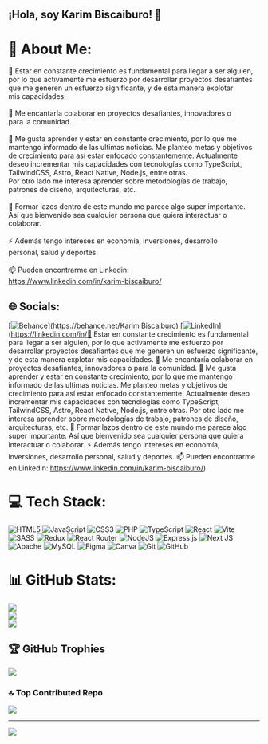 ## ¡Hola, soy Karim Biscaiburo! 👋

# 💫 About Me:
🔭 Estar en constante crecimiento es fundamental para llegar a ser alguien,<br>por lo que activamente me esfuerzo por desarrollar proyectos desafiantes<br>que me generen un esfuerzo significante, y de esta manera explotar<br>mis capacidades.<br><br>👯 Me encantaría colaborar en proyectos desafiantes, innovadores o<br>para la comunidad.<br><br>🌱 Me gusta aprender y estar en constante crecimiento, por lo que me<br>mantengo informado de las ultimas noticias. Me planteo metas y objetivos<br>de crecimiento para así estar enfocado constantemente. Actualmente<br>deseo incrementar mis capacidades con tecnologías como TypeScript,<br>TailwindCSS, Astro, React Native, Node.js, entre otras.<br>Por otro lado me interesa aprender sobre metodologías de trabajo,<br>patrones de diseño, arquitecturas, etc.<br><br>💬 Formar lazos dentro de este mundo me parece algo super importante.<br>Así que bienvenido sea cualquier persona que quiera interactuar o <br>colaborar.<br><br>⚡ Además tengo intereses en economía, inversiones, desarrollo<br>personal, salud y deportes.<br><br>📫 Pueden encontrarme en Linkedin: <br>https://www.linkedin.com/in/karim-biscaiburo/


## 🌐 Socials:
[![Behance](https://img.shields.io/badge/Behance-1769ff?logo=behance&logoColor=white)](https://behance.net/Karim Biscaiburo) [![LinkedIn](https://img.shields.io/badge/LinkedIn-%230077B5.svg?logo=linkedin&logoColor=white)](https://linkedin.com/in/🔭 Estar en constante crecimiento es fundamental para llegar a ser alguien, por lo que activamente me esfuerzo por desarrollar proyectos desafiantes que me generen un esfuerzo significante, y de esta manera explotar mis capacidades.  👯 Me encantaría colaborar en proyectos desafiantes, innovadores o para la comunidad.  🌱 Me gusta aprender y estar en constante crecimiento, por lo que me mantengo informado de las ultimas noticias. Me planteo metas y objetivos de crecimiento para así estar enfocado constantemente. Actualmente deseo incrementar mis capacidades con tecnologías como TypeScript, TailwindCSS, Astro, React Native, Node.js, entre otras. Por otro lado me interesa aprender sobre metodologías de trabajo, patrones de diseño, arquitecturas, etc.  💬 Formar lazos dentro de este mundo me parece algo super importante. Así que bienvenido sea cualquier persona que quiera interactuar o  colaborar.  ⚡ Además tengo intereses en economía, inversiones, desarrollo personal, salud y deportes.  📫 Pueden encontrarme en Linkedin:  https://www.linkedin.com/in/karim-biscaiburo/) 

# 💻 Tech Stack:
![HTML5](https://img.shields.io/badge/html5-%23E34F26.svg?style=for-the-badge&logo=html5&logoColor=white) ![JavaScript](https://img.shields.io/badge/javascript-%23323330.svg?style=for-the-badge&logo=javascript&logoColor=%23F7DF1E) ![CSS3](https://img.shields.io/badge/css3-%231572B6.svg?style=for-the-badge&logo=css3&logoColor=white) ![PHP](https://img.shields.io/badge/php-%23777BB4.svg?style=for-the-badge&logo=php&logoColor=white) ![TypeScript](https://img.shields.io/badge/typescript-%23007ACC.svg?style=for-the-badge&logo=typescript&logoColor=white) ![React](https://img.shields.io/badge/react-%2320232a.svg?style=for-the-badge&logo=react&logoColor=%2361DAFB) ![Vite](https://img.shields.io/badge/vite-%23646CFF.svg?style=for-the-badge&logo=vite&logoColor=white) ![SASS](https://img.shields.io/badge/SASS-hotpink.svg?style=for-the-badge&logo=SASS&logoColor=white) ![Redux](https://img.shields.io/badge/redux-%23593d88.svg?style=for-the-badge&logo=redux&logoColor=white) ![React Router](https://img.shields.io/badge/React_Router-CA4245?style=for-the-badge&logo=react-router&logoColor=white) ![NodeJS](https://img.shields.io/badge/node.js-6DA55F?style=for-the-badge&logo=node.js&logoColor=white) ![Express.js](https://img.shields.io/badge/express.js-%23404d59.svg?style=for-the-badge&logo=express&logoColor=%2361DAFB) ![Next JS](https://img.shields.io/badge/Next-black?style=for-the-badge&logo=next.js&logoColor=white) ![Apache](https://img.shields.io/badge/apache-%23D42029.svg?style=for-the-badge&logo=apache&logoColor=white) ![MySQL](https://img.shields.io/badge/mysql-4479A1.svg?style=for-the-badge&logo=mysql&logoColor=white) ![Figma](https://img.shields.io/badge/figma-%23F24E1E.svg?style=for-the-badge&logo=figma&logoColor=white) ![Canva](https://img.shields.io/badge/Canva-%2300C4CC.svg?style=for-the-badge&logo=Canva&logoColor=white) ![Git](https://img.shields.io/badge/git-%23F05033.svg?style=for-the-badge&logo=git&logoColor=white) ![GitHub](https://img.shields.io/badge/github-%23121011.svg?style=for-the-badge&logo=github&logoColor=white)
# 📊 GitHub Stats:
![](https://github-readme-stats.vercel.app/api?username=KarimBiscaiburo&theme=radical&hide_border=false&include_all_commits=false&count_private=false)<br/>
![](https://github-readme-streak-stats.herokuapp.com/?user=KarimBiscaiburo&theme=radical&hide_border=false)<br/>
![](https://github-readme-stats.vercel.app/api/top-langs/?username=KarimBiscaiburo&theme=radical&hide_border=false&include_all_commits=false&count_private=false&layout=compact)

## 🏆 GitHub Trophies
![](https://github-profile-trophy.vercel.app/?username=KarimBiscaiburo&theme=radical&no-frame=false&no-bg=false&margin-w=4)

### 🔝 Top Contributed Repo
![](https://github-contributor-stats.vercel.app/api?username=KarimBiscaiburo&limit=5&theme=dark&combine_all_yearly_contributions=true)

---
[![](https://visitcount.itsvg.in/api?id=KarimBiscaiburo&icon=0&color=0)](https://visitcount.itsvg.in)

<!-- Proudly created with GPRM ( https://gprm.itsvg.in ) -->
